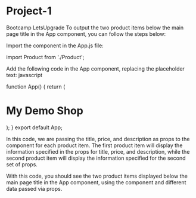# Project-1
Bootcamp LetsUpgrade
To output the two product items below the main page title in the App component, you can follow the steps below:

Import the <Product /> component in the App.js file:

import Product from './Product';

Add the following code in the App component, replacing the placeholder text:
javascript

function App() {
  return (
    <div>
      <h1>My Demo Shop</h1>
      <Product title="Product 1" price={10} description="First product" />
      <Product title="Product 2" price={20} description="Second product" />
    </div>
  );
}
export default App;


In this code, we are passing the title, price, and description as props to the <Product /> component for each product item. The first product item will display the information specified in the props for title, price, and description, while the second product item will display the information specified for the second set of props.

With this code, you should see the two product items displayed below the main page title in the App component, using the <Product /> component and different data passed via props.
